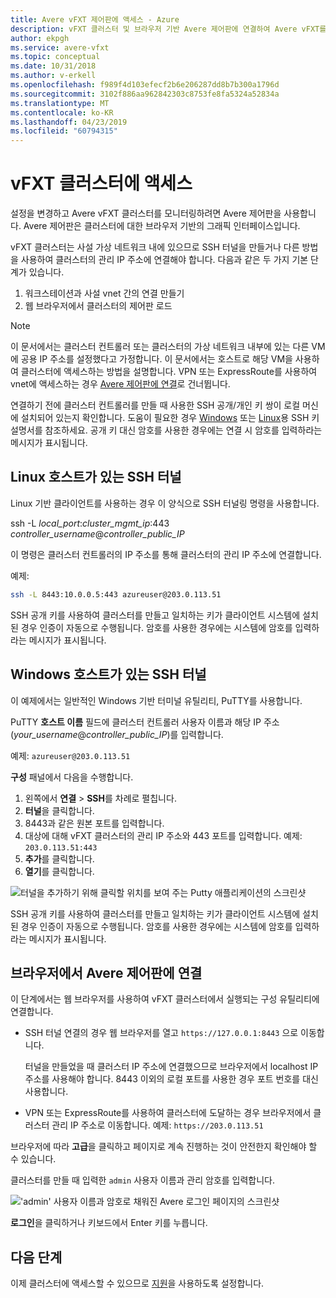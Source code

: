 ```yaml
---
title: Avere vFXT 제어판에 액세스 - Azure
description: vFXT 클러스터 및 브라우저 기반 Avere 제어판에 연결하여 Avere vFXT를 구성하는 방법입니다.
author: ekpgh
ms.service: avere-vfxt
ms.topic: conceptual
ms.date: 10/31/2018
ms.author: v-erkell
ms.openlocfilehash: f989f4d103efecf2b6e206287dd8b7b300a1796d
ms.sourcegitcommit: 3102f886aa962842303c8753fe8fa5324a52834a
ms.translationtype: MT
ms.contentlocale: ko-KR
ms.lasthandoff: 04/23/2019
ms.locfileid: "60794315"
---
```

# <a name="access-the-vfxt-cluster"></a>vFXT 클러스터에 액세스

설정을 변경하고 Avere vFXT 클러스터를 모니터링하려면 Avere 제어판을 사용합니다. Avere 제어판은 클러스터에 대한 브라우저 기반의 그래픽 인터페이스입니다.

vFXT 클러스터는 사설 가상 네트워크 내에 있으므로 SSH 터널을 만들거나 다른 방법을 사용하여 클러스터의 관리 IP 주소에 연결해야 합니다. 다음과 같은 두 가지 기본 단계가 있습니다. 

1. 워크스테이션과 사설 vnet 간의 연결 만들기 
1. 웹 브라우저에서 클러스터의 제어판 로드 

> [!NOTE] 
> 이 문서에서는 클러스터 컨트롤러 또는 클러스터의 가상 네트워크 내부에 있는 다른 VM에 공용 IP 주소를 설정했다고 가정합니다. 이 문서에서는 호스트로 해당 VM을 사용하여 클러스터에 액세스하는 방법을 설명합니다. VPN 또는 ExpressRoute를 사용하여 vnet에 액세스하는 경우 [Avere 제어판에 연결](#connect-to-the-avere-control-panel-in-a-browser)로 건너뜁니다.

연결하기 전에 클러스터 컨트롤러를 만들 때 사용한 SSH 공개/개인 키 쌍이 로컬 머신에 설치되어 있는지 확인합니다. 도움이 필요한 경우 [Windows](https://docs.microsoft.com/azure/virtual-machines/linux/ssh-from-windows) 또는 [Linux](https://docs.microsoft.com/azure/virtual-machines/linux/mac-create-ssh-keys)용 SSH 키 설명서를 참조하세요. 공개 키 대신 암호를 사용한 경우에는 연결 시 암호를 입력하라는 메시지가 표시됩니다. 

## <a name="ssh-tunnel-with-a-linux-host"></a>Linux 호스트가 있는 SSH 터널

Linux 기반 클라이언트를 사용하는 경우 이 양식으로 SSH 터널링 명령을 사용합니다. 

ssh -L *local_port*:*cluster_mgmt_ip*:443 *controller_username*\@*controller_public_IP*

이 명령은 클러스터 컨트롤러의 IP 주소를 통해 클러스터의 관리 IP 주소에 연결합니다.

예제:

```sh
ssh -L 8443:10.0.0.5:443 azureuser@203.0.113.51
```

SSH 공개 키를 사용하여 클러스터를 만들고 일치하는 키가 클라이언트 시스템에 설치된 경우 인증이 자동으로 수행됩니다. 암호를 사용한 경우에는 시스템에 암호를 입력하라는 메시지가 표시됩니다.

## <a name="ssh-tunnel-with-a-windows-host"></a>Windows 호스트가 있는 SSH 터널

이 예제에서는 일반적인 Windows 기반 터미널 유틸리티, PuTTY를 사용합니다.

PuTTY **호스트 이름** 필드에 클러스터 컨트롤러 사용자 이름과 해당 IP 주소(*your_username*\@*controller_public_IP*)를 입력합니다.

예제: ``azureuser@203.0.113.51``

**구성** 패널에서 다음을 수행합니다.

1. 왼쪽에서 **연결** > **SSH**를 차례로 펼칩니다. 
1. **터널**을 클릭합니다. 
1. 8443과 같은 원본 포트를 입력합니다. 
1. 대상에 대해 vFXT 클러스터의 관리 IP 주소와 443 포트를 입력합니다. 
   예제: ``203.0.113.51:443``
1. **추가**를 클릭합니다.
1. **열기**를 클릭합니다.

![터널을 추가하기 위해 클릭할 위치를 보여 주는 Putty 애플리케이션의 스크린샷](media/avere-vfxt-ptty-numbered.png)

SSH 공개 키를 사용하여 클러스터를 만들고 일치하는 키가 클라이언트 시스템에 설치된 경우 인증이 자동으로 수행됩니다. 암호를 사용한 경우에는 시스템에 암호를 입력하라는 메시지가 표시됩니다.

## <a name="connect-to-the-avere-control-panel-in-a-browser"></a>브라우저에서 Avere 제어판에 연결

이 단계에서는 웹 브라우저를 사용하여 vFXT 클러스터에서 실행되는 구성 유틸리티에 연결합니다.

* SSH 터널 연결의 경우 웹 브라우저를 열고 `https://127.0.0.1:8443` 으로 이동합니다. 

  터널을 만들었을 때 클러스터 IP 주소에 연결했으므로 브라우저에서 localhost IP 주소를 사용해야 합니다. 8443 이외의 로컬 포트를 사용한 경우 포트 번호를 대신 사용합니다.

* VPN 또는 ExpressRoute를 사용하여 클러스터에 도달하는 경우 브라우저에서 클러스터 관리 IP 주소로 이동합니다. 예제: ``https://203.0.113.51``

브라우저에 따라 **고급**을 클릭하고 페이지로 계속 진행하는 것이 안전한지 확인해야 할 수 있습니다.

클러스터를 만들 때 입력한 `admin` 사용자 이름과 관리 암호를 입력합니다.

!['admin' 사용자 이름과 암호로 채워진 Avere 로그인 페이지의 스크린샷](media/avere-vfxt-gui-login.png)

**로그인**을 클릭하거나 키보드에서 Enter 키를 누릅니다.

## <a name="next-steps"></a>다음 단계

이제 클러스터에 액세스할 수 있으므로 [지원](avere-vfxt-enable-support.md)을 사용하도록 설정합니다.
